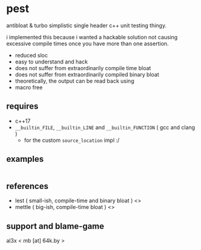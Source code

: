 # pest

antibloat & turbo simplistic single header c++ unit testing thingy. 

i implemented this because i wanted a hackable solution not causing
excessive compile times once you have more than one assertion.

- reduced sloc
- easy to understand and hack
- does not suffer from extraordinarily compile time bloat
- does not suffer from extraordinarily compiled binary bloat
- theoretically, the output can be read back using <inihxx>
- macro free

## requires

- c++17
- `__builtin_FILE`, `__builtin_LINE` and `__builtin_FUNCTION` ( gcc and clang )
  - for the custom `source_location` impl :/

## examples

```cpp
```

## references

- lest ( small-ish, compile-time and binary bloat ) <>
- mettle ( big-ish, compile-time bloat ) <>

## support and blame-game

al3x < mb [at] 64k.by >
